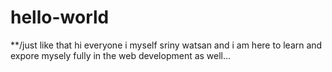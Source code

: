 # hello-world
**/just like that
hi everyone
i myself sriny watsan and i am here to learn and expore mysely fully in the web development as well...
